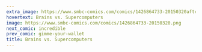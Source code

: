 ```yaml
---
extra_image: https://www.smbc-comics.com/comics/1426864733-20150320after.png
hovertext: Brains vs. Supercomputers
image: https://www.smbc-comics.com/comics/1426864733-20150320.png
next_comic: incredible
prev_comic: gimme-your-wallet
title: Brains vs. Supercomputers
---
```


